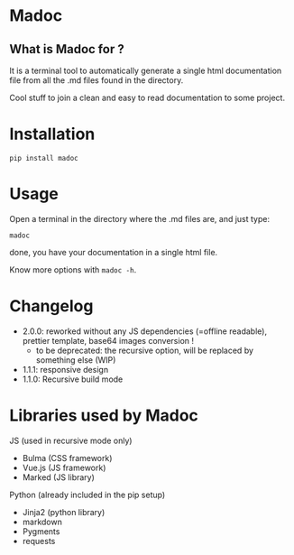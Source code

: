 # Madoc


## What is Madoc for ?

It is a terminal tool to automatically generate a single html documentation file from all
the .md files found in the directory.

Cool stuff to join a clean and easy to read documentation to some project.


# Installation

```console
pip install madoc
```


# Usage

Open a terminal in the directory where the .md files are,
and just type:

`madoc`

done, you have your documentation in a single html file.

Know more options with `madoc -h`.


# Changelog

- 2.0.0: reworked without any JS dependencies (=offline readable), prettier template, base64 images conversion !
    - to be deprecated: the recursive option, will be replaced by something else (WIP)
- 1.1.1: responsive design
- 1.1.0: Recursive build mode

# Libraries used by Madoc
JS  (used in recursive mode only)
- Bulma (CSS framework)
- Vue.js (JS framework)
- Marked (JS library)

Python (already included in the pip setup)
- Jinja2 (python library)
- markdown
- Pygments
- requests
